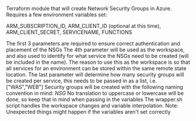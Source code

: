 Terraform module that will create Network Security Groups in Azure.
Requires a few environment variables set:

ARM_SUBSCRIPTION_ID,
ARM_CLIENT_ID (optional at this time),
ARM_CLIENT_SECRET,
SERVICENAME,
FUNCTIONS

The first 3 parameters are required to ensure correct authentication and placement of the NSGs
The 4th parameter will be used as the workspace, and also used to identify for what service the NSGs need to be created (will be included in the name). The reason to use this as the workspace is so that all services for an environment can be stored within the same remote state location.
The last parameter will determine how many security groups will be created per service, this needs to be passed in as a list, i.e. ["WAS","WEB"]
Security groups will be created with the following naming convention in mind:
<Last4DigitsSubscriptionId>_<LogicalNameForSubscription>_NSG_<ServiceName>_<Function>
No translation to uppercase or lowercase will be done, so keep that in mind when passing in the variables
The wrapper.sh script handles the workspace changes and variable interpolation.
 Note: Unexpected things might happen if the variables aren't set correctly
